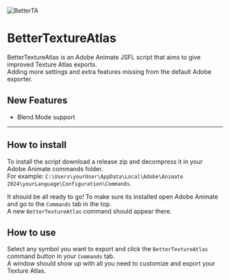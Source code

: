 ![BetterTA](https://github.com/user-attachments/assets/a7db43ad-ecda-4b53-9c5b-ed8efc834c64)

# BetterTextureAtlas
BetterTextureAtlas is an Adobe Animate JSFL script that aims to give improved Texture Atlas exports.<br>
Adding more settings and extra features missing from the default Adobe exporter.

## New Features
* Blend Mode support

___

## How to install
To install the script download a release zip and decompress it in your Adobe Animate commands folder.<br>
For example: ``C:\Users\yourUser\AppData\Local\Adobe\Animate 2024\yourLanguage\Configuration\Commands``.

It should be all ready to go! To make sure its installed open Adobe Animate and go to the ``Commands`` tab in the top.<br>
A new ``BetterTextureAtlas`` command should appear there.

## How to use
Select any symbol you want to export and click the ``BetterTextureAtlas`` command button in your ``Commands`` tab.<br>
A window should show up with all you need to customize and export your Texture Atlas.

